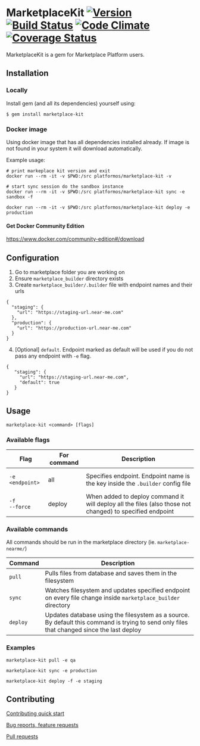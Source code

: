 # MarketplaceKit [![Version](http://img.shields.io/gem/v/marketplace-kit.svg)](https://rubygems.org/gems/marketplace-kit) [![Build Status](https://travis-ci.org/mdyd-dev/marketplace-kit.svg?branch=master)](https://travis-ci.org/mdyd-dev/marketplace-kit) [![Code Climate](https://codeclimate.com/github/crashbreak/crashbreak/badges/gpa.svg)](https://codeclimate.com/github/mdyd-dev/marketplace-kit) [![Coverage Status](https://coveralls.io/repos/github/mdyd-dev/marketplace-kit/badge.svg?branch=master)](https://coveralls.io/github/mdyd-dev/marketplace-kit?branch=master)

MarketplaceKit is a gem for Marketplace Platform users.

## Installation

### Locally
Install gem (and all its dependencies) yourself using:

    $ gem install marketplace-kit

### Docker image

Using docker image that has all dependencies installed already.
If image is not found in your system it will download automatically.

Example usage:

    # print markeplace kit version and exit
    docker run --rm -it -v $PWD:/src platformos/marketplace-kit -v

    # start sync session do the sandbox instance
    docker run --rm -it -v $PWD:/src platformos/marketplace-kit sync -e sandbox -f

    docker run --rm -it -v $PWD:/src platformos/marketplace-kit deploy -e production

#### Get Docker Community Edition

https://www.docker.com/community-edition#/download


## Configuration

1. Go to marketplace folder you are working on
2. Ensure `marketplace_builder` directory exists
3. Create `marketplace_builder/.builder` file with endpoint names and their urls

```
{
  "staging": {
    "url": "https://staging-url.near-me.com"
  },
  "production": {
    "url": "https://production-url.near-me.com"
  }
}
```

4. [Optional] `default`. Endpoint marked as default will be used if you do not pass any endpoint with `-e` flag.

```
{
   "staging": {
     "url": "https://staging-url.near-me.com",
     "default": true
   }
}
```

## Usage

`marketplace-kit <command> [flags]`

### Available flags

| Flag                       | For command | Description                                                                                              |
| -------------------------- | ----------- | -------------------------------------------------------------------------------------------------------- |
| <pre>`-e <endpoint>`</pre> | all         | Specifies endpoint. Endpoint name is the key inside the `.builder` config file                           |
| `-f`<br/>`--force`         | deploy      | When added to deploy command it will deploy all the files (also those not changed) to specified endpoint |

### Available commands

All commands should be run in the marketplace directory (ie. `marketplace-nearme/`)

| Command  | Description                                                                                                                                |
| -------- | ------------------------------------------------------------------------------------------------------------------------------------------ |
| `pull`   | Pulls files from database and saves them in the filesystem                                                                                 |
| `sync`   | Watches filesystem and updates specified endpoint on every file change inside `marketplace_builder` directory                              |
| `deploy` | Updates database using the filesystem as a source. By default this command is trying to send only files that changed since the last deploy |

### Examples

`marketplace-kit pull -e qa`

`marketplace-kit sync -e production`

`marketplace-kit deploy -f -e staging`


## Contributing

[Contributing quick start](https://github.com/mdyd-dev/marketplace-kit/blob/master/CONTRIBUTE_README.md)

[Bug reports, feature requests](https://github.com/mdyd-dev/marketplace-kit/issues)

[Pull requests](https://github.com/mdyd-dev/marketplace-kit/pulls)
